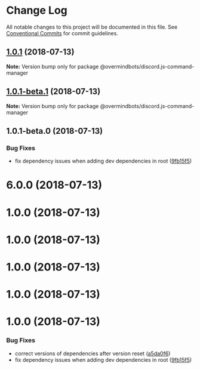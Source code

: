 # Change Log

All notable changes to this project will be documented in this file.
See [Conventional Commits](https://conventionalcommits.org) for commit guidelines.

<a name="1.0.1"></a>
## [1.0.1](https://github.com/overmindbots/discord-js-command-manager/compare/@overmindbots/discord.js-command-manager@1.0.1-beta.1...@overmindbots/discord.js-command-manager@1.0.1) (2018-07-13)




**Note:** Version bump only for package @overmindbots/discord.js-command-manager

<a name="1.0.1-beta.1"></a>
## [1.0.1-beta.1](https://github.com/overmindbots/discord-js-command-manager/compare/@overmindbots/discord.js-command-manager@1.0.1-beta.0...@overmindbots/discord.js-command-manager@1.0.1-beta.1) (2018-07-13)




**Note:** Version bump only for package @overmindbots/discord.js-command-manager

<a name="1.0.1-beta.0"></a>
## 1.0.1-beta.0 (2018-07-13)


### Bug Fixes

* fix dependency issues when adding dev dependencies in root ([9fb15f5](https://github.com/overmindbots/discord-js-command-manager/commit/9fb15f5))




<a name="6.0.0"></a>
# 6.0.0 (2018-07-13)



<a name="1.0.0"></a>
# 1.0.0 (2018-07-13)



<a name="1.0.0"></a>
# 1.0.0 (2018-07-13)



<a name="1.0.0"></a>
# 1.0.0 (2018-07-13)



<a name="1.0.0"></a>
# 1.0.0 (2018-07-13)



<a name="1.0.0"></a>
# 1.0.0 (2018-07-13)


### Bug Fixes

* correct versions of dependencies after version reset ([a5da0f6](https://github.com/overmindbots/discord-js-command-manager/commit/a5da0f6))
* fix dependency issues when adding dev dependencies in root ([9fb15f5](https://github.com/overmindbots/discord-js-command-manager/commit/9fb15f5))
